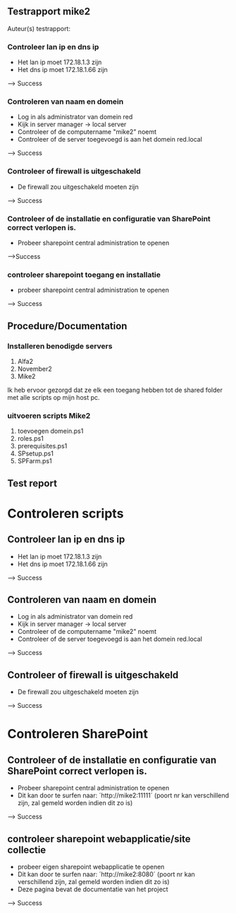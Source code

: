 ## Testrapport mike2

Auteur(s) testrapport:   

### Controleer lan ip en dns ip
* Het lan ip moet 172.18.1.3 zijn
* Het dns ip moet 172.18.1.66 zijn

--> Success
### Controleren van naam en domein
* Log in als administrator van domein red
* Kijk in server manager -> local server
* Controleer of de computername "mike2" noemt
* Controleer of de server toegevoegd is aan het domein red.local

--> Success
### Controleer of firewall is uitgeschakeld
* De firewall zou uitgeschakeld moeten zijn

--> Success
### Controleer of de installatie en configuratie van SharePoint correct verlopen is.
* Probeer sharepoint central administration te openen 

-->Success

### controleer sharepoint toegang en installatie
* probeer sharepoint central administration te openen 

--> Success
## Procedure/Documentation

### Installeren benodigde servers
1) Alfa2
2) November2
3) Mike2

Ik heb ervoor gezorgd dat ze elk een toegang hebben tot de shared folder met alle scripts op mijn host pc.

### uitvoeren scripts Mike2
1) toevoegen domein.ps1
2) roles.ps1
3) prerequisites.ps1
4) SPsetup.ps1
5) SPFarm.ps1

## Test report

# Controleren scripts

## Controleer lan ip en dns ip
* Het lan ip moet 172.18.1.3 zijn
* Het dns ip moet 172.18.1.66 zijn

--> Success
## Controleren van naam en domein
* Log in als administrator van domein red
* Kijk in server manager -> local server
* Controleer of de computername "mike2" noemt
* Controleer of de server toegevoegd is aan het domein red.local

--> Success
## Controleer of firewall is uitgeschakeld
* De firewall zou uitgeschakeld moeten zijn

--> Success
# Controleren SharePoint
## Controleer of de installatie en configuratie van SharePoint correct verlopen is.
* Probeer sharepoint central administration te openen 
* Dit kan door te surfen naar: ´http://mike2:11111´ (poort nr kan verschillend zijn, zal gemeld worden indien dit zo is)

--> Success
## controleer sharepoint webapplicatie/site collectie
* probeer eigen sharepoint webapplicatie te openen
* Dit kan door te surfen naar: ´http://mike2:8080´ (poort nr kan verschillend zijn, zal gemeld worden indien dit zo is)
* Deze pagina bevat de documentatie van het project

--> Success